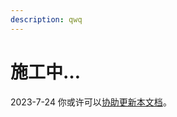 ```yaml
---
description: qwq
---
```


# 施工中…

2023-7-24 你或许可以[协助更新本文档](https://github.com/Zhou-Shilin/BaimoMCSManager-API-doc)。
